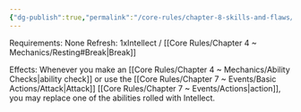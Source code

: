 ```yaml
---
{"dg-publish":true,"permalink":"/core-rules/chapter-8-skills-and-flaws/skill-list/intelect/rank-2/flash-of-intellect/"}
---
```


Requirements: None
Refresh: 1xIntellect / [[Core Rules/Chapter 4 ~ Mechanics/Resting#Break\|Break]]

Effects:
Whenever you make an [[Core Rules/Chapter 4 ~ Mechanics/Ability Checks\|ability check]] or use the [[Core Rules/Chapter 7 ~ Events/Basic Actions/Attack\|Attack]] [[Core Rules/Chapter 7 ~ Events/Actions\|action]], you may replace one of the abilities rolled with Intellect.